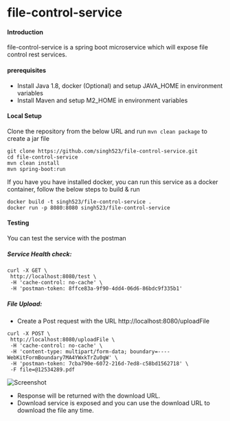 # file-control-service

#### Introduction
file-control-service is a spring boot microservice which will expose file control rest services. 

#### prerequisites

* Install Java 1.8, docker (Optional) and setup JAVA_HOME in environment variables
* Install Maven and setup M2_HOME in environment variables

#### Local Setup
Clone the repository from the below URL and run ```mvn clean package``` to create a jar file
```
git clone https://github.com/singh523/file-control-service.git
cd file-control-service
mvn clean install
mvn spring-boot:run
```
If you have you have installed docker, you can run this service as a docker container, follow the below steps to build & run 

```$xslt
docker build -t singh523/file-control-service .
docker run -p 8080:8080 singh523/file-control-service
``` 

#### Testing
 You can test the service with the postman
 
 ##### Service Health check:
 ```
curl -X GET \
  http://localhost:8080/test \
  -H 'cache-control: no-cache' \
  -H 'postman-token: 8ffce83a-9f90-4dd4-06d6-86bdc9f335b1'
 ``` 
 
 ##### File Upload:
 
 * Create a Post request with the URL http://localhost:8080/uploadFile
 
 ```
curl -X POST \
  http://localhost:8080/uploadFile \
  -H 'cache-control: no-cache' \
  -H 'content-type: multipart/form-data; boundary=----WebKitFormBoundary7MA4YWxkTrZu0gW' \
  -H 'postman-token: 7cba790e-6072-216d-7ed8-c58bd1562718' \
  -F file=@12534289.pdf

```
 
 ![Screenshot](https://github.com/singh523/file-control-service/resources/postman_test1.png)

* Response will be returned with the download URL.
* Download service is exposed and you can use the download URL to download the file any time. 

